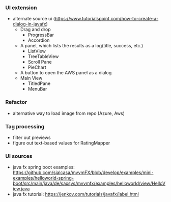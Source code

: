 ### UI extension
- alternate source ui (https://www.tutorialspoint.com/how-to-create-a-dialog-in-javafx)
  - Drag and drop
    - ProgressBar
    - Accordion
  - A panel, which lists the results as a log(title, success, etc.)
    - ListView
    - TreeTableView
    - Scroll Pane
    - PieChart
  - A button to open the AWS panel as a dialog
  - Main View
    - TitledPane
    - MenuBar

### Refactor
- alternative way to load image from repo (Azure, Aws)

### Tag processing
- filter out previews
- figure out text-based values for RatingMapper

### UI sources
- java fx spring boot examples: https://github.com/sialcasa/mvvmFX/blob/develop/examples/mini-examples/helloworld-spring-boot/src/main/java/de/saxsys/mvvmfx/examples/helloworld/view/HelloView.java
- java fx tutorial: https://jenkov.com/tutorials/javafx/label.html